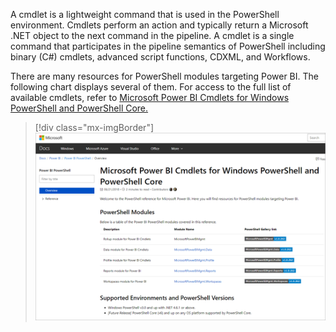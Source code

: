 A cmdlet is a lightweight command that is used in the PowerShell environment. Cmdlets perform an action and typically return a Microsoft .NET object to the next command in the pipeline. A cmdlet is a single command that participates in the pipeline semantics of PowerShell including binary (C#) cmdlets, advanced script functions, CDXML, and Workflows.

There are many resources for PowerShell modules targeting Power BI. The following chart displays several of them. For access to the full list of available cmdlets, refer to [Microsoft Power BI Cmdlets for Windows PowerShell and PowerShell Core.](/powershell/power-bi/overview?view=powerbi-ps/?azure-portal=true)

> [!div class="mx-imgBorder"]
> [![Screenshot of a short list of Power BI PowerShell modules. ](../media/powershell-modules.png)](../media/powershell-modules.png#lightbox)
